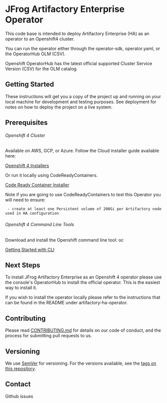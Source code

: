 # JFrog Artifactory Enterprise Operator

This code base is intended to deploy Artifactory Enterprise (HA) as an operator to an Openshift4 cluster. 

You can run the operator either through the operator-sdk, operator.yaml, or the OperatorHub OLM (CSV).

Openshift OperatorHub has the latest official supported Cluster Service Version (CSV) for the OLM catalog.

## Getting Started

These instructions will get you a copy of the project up and running on your local machine for development and testing purposes. See deployment for notes on how to deploy the project on a live system.

## Prerequisites

###### Openshift 4 Cluster

Available on AWS, GCP, or Azure. Follow the Cloud installer guide available here:

[Openshift 4 Installers](https://cloud.redhat.com/openshift/install)

Or run it locally using CodeReadyContainers.

[Code Ready Container Installer](https://cloud.redhat.com/openshift/install/crc/installer-provisioned)

Note if you are going to use CodeReadyContainers to test this Operator you will need to ensure:

``` 
 - create at least one Persistent volume of 200Gi per Artifactory node used in HA configuration
```

###### Openshift 4 Command Line Tools

Download and install the Openshift command line tool: oc

[Getting Started with CLI](https://docs.openshift.com/container-platform/4.2/cli_reference/openshift_cli/getting-started-cli.html)

## Next Steps

To install JFrog Artifactory Enterprise as an Openshift 4 operator please use the console's OperatorHub to install the official operator. This is the easiest way to install it. 

If you wish to install the operator locally please refer to the instructions that can be found in the README under artifactory-ha-operator.

## Contributing
Please read [CONTRIBUTING.md](JFrog-Cloud-Installers/Openshift4/artifactory-ha-operator/CONTRIBUTING.md) for details on our code of conduct, and the process for submitting pull requests to us.

## Versioning
We use [SemVer](http://semver.org/) for versioning. For the versions available, see the [tags on this repository](https://github.com/jfrog/JFrog-Cloud-Installers/tags).

## Contact

Github issues